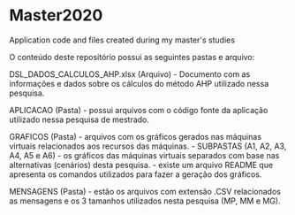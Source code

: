 # Master2020
Application code and files created during my master's studies

O conteúdo deste reposítório possui as seguintes pastas e arquivo:

DSL_DADOS_CALCULOS_AHP.xlsx (Arquivo) - Documento com as informações e dados sobre os cálculos do método AHP utilizado nessa pesquisa.

APLICACAO (Pasta) - possui arquivos com o código fonte da aplicação utilizado nessa pesquisa de mestrado.

GRAFICOS (Pasta) - arquivos com os gráficos gerados nas máquinas virtuais relacionados aos recursos das máquinas.
	- SUBPASTAS (A1, A2, A3, A4, A5 e A6) - os gráficos das máquinas virtuais separados com base nas alternativas (cenários) desta pesquisa.
	- existe um arquivo README que apresenta os comandos utilizados para fazer a geração dos gráficos.

MENSAGENS (Pasta) - estão os arquivos com extensão .CSV relacionados as mensagens e os 3 tamanhos utilizados nesta pesquisa (MP, MM e MG).
